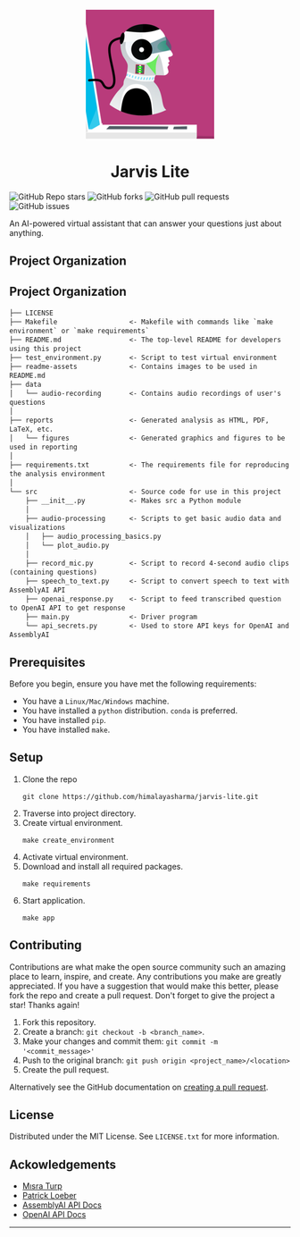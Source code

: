 <!-- PROJECT LOGO -->
<br />
<div align="center">
  <a>
    <img src="readme-assets/jarvis-lite.png" alt="Logo">
  </a>

  <h1 align="center">Jarvis Lite</h1>
</div>

<img alt="GitHub Repo stars" src="https://img.shields.io/github/stars/himalayasharma/jarvis-lite?style=social"> <img alt="GitHub forks" src="https://img.shields.io/github/forks/himalayasharma/jarvis-lite?style=social"> <img alt="GitHub pull requests" src="https://img.shields.io/github/issues-pr/himalayasharma/jarvis-lite"> <img alt="GitHub issues" src="https://img.shields.io/github/issues-raw/himalayasharma/jarvis-lite">

An AI-powered virtual assistant that can answer your questions just about anything.

Project Organization
------------

Project Organization
------------

    ├── LICENSE
    ├── Makefile                  <- Makefile with commands like `make environment` or `make requirements`
    ├── README.md                 <- The top-level README for developers using this project
    ├── test_environment.py       <- Script to test virtual environment
    ├── readme-assets             <- Contains images to be used in README.md
    ├── data
    │   └── audio-recording       <- Contains audio recordings of user's questions
    │
    ├── reports                   <- Generated analysis as HTML, PDF, LaTeX, etc.
    │   └── figures               <- Generated graphics and figures to be used in reporting
    │
    ├── requirements.txt          <- The requirements file for reproducing the analysis environment
    │
    └── src                       <- Source code for use in this project
        ├── __init__.py           <- Makes src a Python module
        │
        ├── audio-processing      <- Scripts to get basic audio data and visualizations
        │   ├── audio_processing_basics.py
        │   └── plot_audio.py
        │
        ├── record_mic.py         <- Script to record 4-second audio clips (containing questions)
        ├── speech_to_text.py     <- Script to convert speech to text with AssemblyAI API
        ├── openai_response.py    <- Script to feed transcribed question to OpenAI API to get response                    
        ├── main.py               <- Driver program
        └── api_secrets.py        <- Used to store API keys for OpenAI and AssemblyAI
    
Prerequisites
------------
Before you begin, ensure you have met the following requirements:
* You have a `Linux/Mac/Windows` machine.
* You have installed a `python` distribution. `conda` is preferred.
* You have installed `pip`.
* You have installed `make`.

Setup
------------
1. Clone the repo
	```
	git clone https://github.com/himalayasharma/jarvis-lite.git
	```
2. Traverse into project directory.
3. Create virtual environment.
	```make
	make create_environment
	```
4. Activate virtual environment.
5. Download and install all required packages.
	```make
	make requirements
	```
6. Start application.
	```make
    make app
	```

Contributing
------------
Contributions are what make the open source community such an amazing place to learn, inspire, and create. Any contributions you make are greatly appreciated. If you have a suggestion that would make this better, please fork the repo and create a pull request. Don't forget to give the project a star! Thanks again!

1. Fork this repository.
2. Create a branch: `git checkout -b <branch_name>`.
3. Make your changes and commit them: `git commit -m '<commit_message>'`
4. Push to the original branch: `git push origin <project_name>/<location>`
5. Create the pull request.

Alternatively see the GitHub documentation on [creating a pull request](https://help.github.com/en/github/collaborating-with-issues-and-pull-requests/creating-a-pull-request).

License
------------
Distributed under the MIT License. See `LICENSE.txt` for more information.

Ackowledgements
------------
* [Mısra Turp](https://github.com/misraturp)
* [Patrick Loeber](https://github.com/ploeber)
* [AssemblyAI API Docs](https://www.assemblyai.com/docs/)
* [OpenAI API Docs](https://beta.openai.com/examples)
--------

